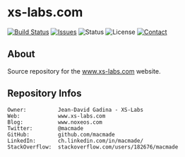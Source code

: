 xs-labs.com
===========

[![Build Status](https://img.shields.io/travis/macmade/xs-labs.com.svg?branch=master&style=flat)](https://travis-ci.org/macmade/xs-labs.com)
[![Issues](http://img.shields.io/github/issues/macmade/xs-labs.com.svg?style=flat)](https://github.com/macmade/xs-labs.com/issues)
![Status](https://img.shields.io/badge/status-active-brightgreen.svg?style=flat)
![License](https://img.shields.io/badge/license-bsd-brightgreen.svg?style=flat)
[![Contact](https://img.shields.io/badge/contact-@macmade-blue.svg?style=flat)](https://twitter.com/macmade)

About
-----

Source repository for the www.xs-labs.com website.

Repository Infos
----------------

    Owner:			Jean-David Gadina - XS-Labs
    Web:			www.xs-labs.com
    Blog:			www.noxeos.com
    Twitter:		@macmade
    GitHub:			github.com/macmade
    LinkedIn:		ch.linkedin.com/in/macmade/
    StackOverflow:	stackoverflow.com/users/182676/macmade
